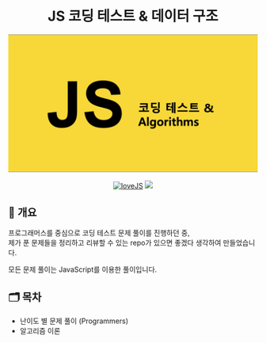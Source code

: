 <h1 align="center">JS 코딩 테스트 & 데이터 구조</h1>

<p align="center">
    <img alt="배너" src="./images/banner.png" />
</p>

<p align="center">
    <a href="https://img.shields.io">
        <img alt="loveJS" src="https://img.shields.io/badge/love%20js%3F-yes-critical"></a>
    <a href="https://hits.seeyoufarm.com"><img src="https://hits.seeyoufarm.com/api/count/incr/badge.svg?url=https%3A%2F%2Fgithub.com%2FMinsoo-web%2Fjs_algorithm&count_bg=%231BB47C&title_bg=%23555555&icon=&icon_color=%23E7E7E7&title=today&edge_flat=false"/></a>
</p>

## 🚀 개요

프로그래머스를 중심으로 코딩 테스트 문제 풀이를 진행하던 중,  
제가 푼 문제들을 정리하고 리뷰할 수 있는 repo가 있으면 좋겠다 생각하여 만들었습니다.

모든 문제 풀이는 JavaScript를 이용한 풀이입니다.

## 🗂 목차

- 난이도 별 문제 풀이 (Programmers)
- 알고리즘 이론
